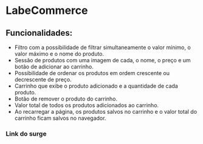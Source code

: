 # LabeCommerce

## Funcionalidades:
* Filtro com a possibilidade de filtrar simultaneamente o valor mínimo, o valor máximo e o nome do produto.
* Sessão de produtos com uma imagem de cada, o nome, o preço e um botão de adicionar ao carrinho.
* Possibilidade de ordenar os produtos em ordem crescente ou decrescente de preço.
* Carrinho que exibe o produto adicionado e a quantidade de cada produto.
* Botão de remover o produto do carrinho.
* Valor total de todos os produtos adicionados ao carrinho.
* Ao recarregar a página, os produtos salvos no carrinho e o valor total do carrinho ficam salvos no navegador.

### Link do surge



